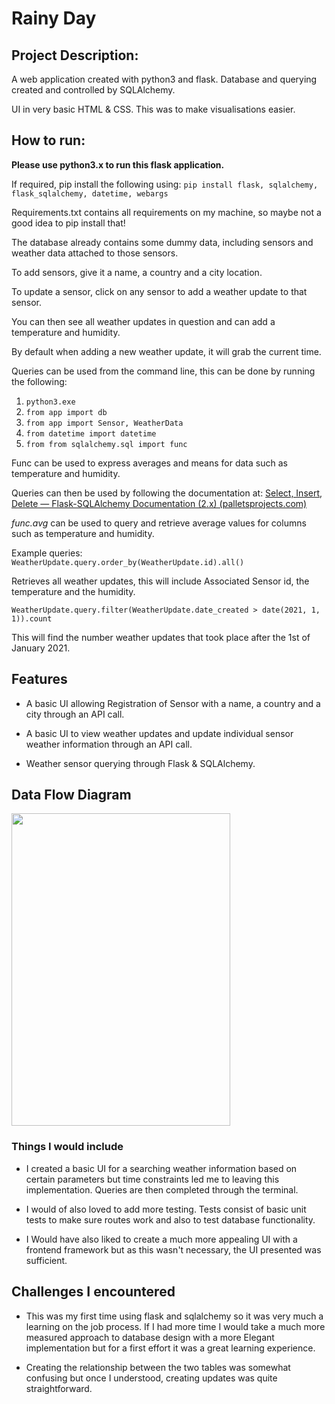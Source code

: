

# Rainy Day

## Project Description:
A web application created with python3 and flask. Database and querying created and controlled by SQLAlchemy.

UI in very basic HTML & CSS. This was to make visualisations easier.

## How to run:
**Please use python3.x to run this flask application.**
 
If required, pip install the following using:
```pip install flask, sqlalchemy, flask_sqlalchemy, datetime, webargs```

Requirements.txt contains all requirements on my machine, so maybe not a good idea to pip install that!

The database already contains some dummy data, including sensors and weather data attached to those sensors. 

To add sensors, give it a name, a country and a city location. 

To update a sensor, click on any sensor to add a weather update to that sensor.

You can then see all weather updates in question and can add a temperature and humidity.

By default when adding a new weather update, it will grab the current time.

Queries can be used from the command line, this can be done by running the following:
1. ```python3.exe ```<br>
2. ```from app import db ```<br>
3. ```from app import Sensor, WeatherData```<br>
4. ```from datetime import datetime```<br>
5. ```from from sqlalchemy.sql import func```<br>

Func can be used to express averages and means for data such as temperature and humidity. 

Queries can then be used by following the documentation at: 
[Select, Insert, Delete — Flask-SQLAlchemy Documentation (2.x) (palletsprojects.com)](https://flask-sqlalchemy.palletsprojects.com/en/2.x/queries/#querying-records)

*func.avg* can be used to query and retrieve average values for columns such as temperature and humidity.

Example queries:<br>
```WeatherUpdate.query.order_by(WeatherUpdate.id).all()```


Retrieves all weather updates, this will include Associated Sensor id, the temperature and the humidity.

````WeatherUpdate.query.filter(WeatherUpdate.date_created > date(2021, 1, 1)).count````

This will find the number weather updates that took place after the 1st of January 2021. 

## Features 

- A basic UI allowing Registration of Sensor with a name, a country and a city through an API call. 

- A basic UI to view weather updates and update individual sensor weather information through an API call. 

- Weather sensor querying through Flask & SQLAlchemy. 

## Data Flow Diagram

<img src="Flow.png" width="350" height="500" />

### Things I would include

- I created a basic UI for a searching weather information based on certain parameters but time constraints led me 
to leaving this implementation. Queries are then completed through the terminal. 

- I would of also loved to add more testing. Tests consist of basic unit tests to make sure routes work and also to test database functionality. 

- I Would have also liked to create a much more appealing UI with a frontend framework but as this wasn't necessary, the UI presented was sufficient. 
## Challenges I encountered
- This was my first time using flask and sqlalchemy so it was very much a learning on the job process.
If I had more time I would take a much more measured approach to database design with a more
Elegant implementation but for a first effort it was a great learning experience.

- Creating the relationship between the two tables was somewhat confusing but once I understood, creating updates was quite straightforward. 


